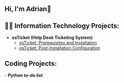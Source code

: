## Hi, I'm Adrian👋

<h2>👨‍💻 Information Technology Projects:</h2>

- <b>osTicket (Help Desk Ticketing System)</b>
  - [osTicket: Prerequisites and Installation](https://github.com/adriansim-code/osticket-prereqs)
  - [osTicket: Post-Installation Configuration](https://github.com/adriansim-code/post-install-config)

<h2> Coding Projects: </h2>
- <b> Python to-do list</b>
<!--
**adriansim-code/adriansim-code** is a ✨ _special_ ✨ repository because its `README.md` (this file) appears on your GitHub profile.

Here are some ideas to get you started:

- 🔭 I’m currently working on ...
- 🌱 I’m currently learning ...
- 👯 I’m looking to collaborate on ...
- 🤔 I’m looking for help with ...
- 💬 Ask me about ...
- 📫 How to reach me: ...
- 😄 Pronouns: ...
- ⚡ Fun fact: ...
-->
